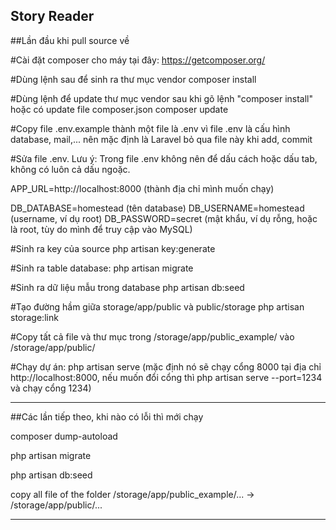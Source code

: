 ## Story Reader
##Lần đầu khi pull source về

#Cài đặt composer cho máy tại đây: https://getcomposer.org/

#Dùng lệnh sau để sinh ra thư mục vendor
composer install

#Dùng lệnh để update thư mục vendor sau khi gõ lệnh "composer install" hoặc có update file composer.json
composer update

#Copy file .env.example thành một file là .env vì file .env là cấu hình database, mail,... nên mặc định là Laravel bỏ qua file này khi add, commit

#Sửa file .env. Lưu ý: Trong file .env không nên để dấu cách hoặc dấu tab, không có luôn cả dấu ngoặc.

APP_URL=http://localhost:8000 (thành địa chỉ mình muốn chạy)

DB_DATABASE=homestead (tên database)
DB_USERNAME=homestead (username, ví dụ root)
DB_PASSWORD=secret (mật khẩu, ví dụ rỗng, hoặc là root, tùy do mình để truy cập vào MySQL)

#Sinh ra key của source
php artisan key:generate

#Sinh ra table database:
php artisan migrate

#Sinh ra dữ liệu mẫu trong database
php artisan db:seed

#Tạo đường hầm giữa storage/app/public và public/storage
php artisan storage:link

#Copy tất cả file và thư mục trong /storage/app/public_example/ vào /storage/app/public/

#Chạy dự án: 
php artisan serve
(mặc định nó sẽ chạy cổng 8000 tại địa chỉ http://localhost:8000, nếu muốn đổi cổng thì php artisan serve --port=1234 và chạy cổng 1234)

--------------

##Các lần tiếp theo, khi nào có lỗi thì mới chạy

composer dump-autoload

php artisan migrate

php artisan db:seed

copy all file of the folder /storage/app/public_example/... -> /storage/app/public/...

-------------------------
